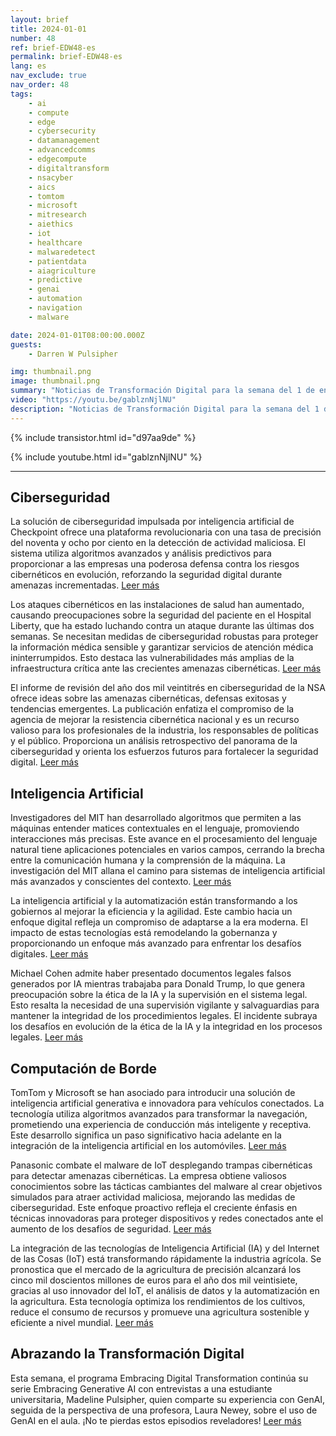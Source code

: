 ```yaml
---
layout: brief
title: 2024-01-01
number: 48
ref: brief-EDW48-es
permalink: brief-EDW48-es
lang: es
nav_exclude: true
nav_order: 48
tags:
    - ai
    - compute
    - edge
    - cybersecurity
    - datamanagement
    - advancedcomms
    - edgecompute
    - digitaltransform
    - nsacyber
    - aics
    - tomtom
    - microsoft
    - mitresearch
    - aiethics
    - iot
    - healthcare
    - malwaredetect
    - patientdata
    - aiagriculture
    - predictive
    - genai
    - automation
    - navigation
    - malware

date: 2024-01-01T08:00:00.000Z
guests:
    - Darren W Pulsipher

img: thumbnail.png
image: thumbnail.png
summary: "Noticias de Transformación Digital para la semana del 1 de enero de 2024, cubriendo ciberseguridad, inteligencia artificial y computación en el borde. Los temas incluyen IoT y AI en la granja, políticos engañados por alucinaciones generadas por AI y ataques cibernéticos en el sector de la salud."
video: "https://youtu.be/gablznNjlNU"
description: "Noticias de Transformación Digital para la semana del 1 de enero de 2024, cubriendo ciberseguridad, inteligencia artificial y computación en el borde. Los temas incluyen IoT y AI en la granja, políticos engañados por alucinaciones generadas por AI y ataques cibernéticos en el sector de la salud."
---
```



{% include transistor.html id="d97aa9de" %}



{% include youtube.html id="gablznNjlNU" %}


---

## Ciberseguridad



La solución de ciberseguridad impulsada por inteligencia artificial de Checkpoint ofrece una plataforma revolucionaria con una tasa de precisión del noventa y ocho por ciento en la detección de actividad maliciosa. El sistema utiliza algoritmos avanzados y análisis predictivos para proporcionar a las empresas una poderosa defensa contra los riesgos cibernéticos en evolución, reforzando la seguridad digital durante amenazas incrementadas. [Leer más](https://fortune.com/2023/12/29/ai-cybersecurity-checkpoint/)



Los ataques cibernéticos en las instalaciones de salud han aumentado, causando preocupaciones sobre la seguridad del paciente en el Hospital Liberty, que ha estado luchando contra un ataque durante las últimas dos semanas. Se necesitan medidas de ciberseguridad robustas para proteger la información médica sensible y garantizar servicios de atención médica ininterrumpidos. Esto destaca las vulnerabilidades más amplias de la infraestructura crítica ante las crecientes amenazas cibernéticas. [Leer más](https://www.kctv5.com/2023/12/30/liberty-hospital-staff-worries-patients-are-jeopardy-if-cyber-security-incident-drags/)



El informe de revisión del año dos mil veintitrés en ciberseguridad de la NSA ofrece ideas sobre las amenazas cibernéticas, defensas exitosas y tendencias emergentes. La publicación enfatiza el compromiso de la agencia de mejorar la resistencia cibernética nacional y es un recurso valioso para los profesionales de la industria, los responsables de políticas y el público. Proporciona un análisis retrospectivo del panorama de la ciberseguridad y orienta los esfuerzos futuros para fortalecer la seguridad digital. [Leer más](https://www.nsa.gov/Press-Room/Press-Releases-Statements/Press-Release-View/Article/3621654/nsa-publishes-2023-cybersecurity-year-in-review/)

## Inteligencia Artificial



Investigadores del MIT han desarrollado algoritmos que permiten a las máquinas entender matices contextuales en el lenguaje, promoviendo interacciones más precisas. Este avance en el procesamiento del lenguaje natural tiene aplicaciones potenciales en varios campos, cerrando la brecha entre la comunicación humana y la comprensión de la máquina. La investigación del MIT allana el camino para sistemas de inteligencia artificial más avanzados y conscientes del contexto. [Leer más](https://news.mit.edu/2023/leveraging-language-understand-machines-1222)



La inteligencia artificial y la automatización están transformando a los gobiernos al mejorar la eficiencia y la agilidad. Este cambio hacia un enfoque digital refleja un compromiso de adaptarse a la era moderna. El impacto de estas tecnologías está remodelando la gobernanza y proporcionando un enfoque más avanzado para enfrentar los desafíos digitales. [Leer más](https://federalnewsnetwork.com/commentary/2023/12/navigating-the-era-of-innovation-how-artificial-intelligence-and-automation-are-driving-a-digital-first-government/)



Michael Cohen admite haber presentado documentos legales falsos generados por IA mientras trabajaba para Donald Trump, lo que genera preocupación sobre la ética de la IA y la supervisión en el sistema legal. Esto resalta la necesidad de una supervisión vigilante y salvaguardias para mantener la integridad de los procedimientos legales. El incidente subraya los desafíos en evolución de la ética de la IA y la integridad en los procesos legales. [Leer más](https://www.nbcnews.com/politics/politics-news/michael-cohen-says-unknowingly-submitted-fake-ai-generated-legal-cases-rcna131631)

## Computación de Borde



TomTom y Microsoft se han asociado para introducir una solución de inteligencia artificial generativa e innovadora para vehículos conectados. La tecnología utiliza algoritmos avanzados para transformar la navegación, prometiendo una experiencia de conducción más inteligente y receptiva. Este desarrollo significa un paso significativo hacia adelante en la integración de la inteligencia artificial en los automóviles. [Leer más](https://www.iottechnews.com/news/2023/dec/19/tomtom-microsoft-unveil-generative-ai-connected-vehicles/)



Panasonic combate el malware de IoT desplegando trampas cibernéticas para detectar amenazas cibernéticas. La empresa obtiene valiosos conocimientos sobre las tácticas cambiantes del malware al crear objetivos simulados para atraer actividad maliciosa, mejorando las medidas de ciberseguridad. Este enfoque proactivo refleja el creciente énfasis en técnicas innovadoras para proteger dispositivos y redes conectados ante el aumento de los desafíos de seguridad. [Leer más](https://www.wired.com/story/panasonic-iot-malware-honeypots/)



La integración de las tecnologías de Inteligencia Artificial (IA) y del Internet de las Cosas (IoT) está transformando rápidamente la industria agrícola. Se pronostica que el mercado de la agricultura de precisión alcanzará los cinco mil doscientos millones de euros para el año dos mil veintisiete, gracias al uso innovador del IoT, el análisis de datos y la automatización en la agricultura. Esta tecnología optimiza los rendimientos de los cultivos, reduce el consumo de recursos y promueve una agricultura sostenible y eficiente a nivel mundial. [Leer más](https://iotbusinessnews.com/2023/12/22/53545-the-precision-agriculture-market-to-reach-e-5-2-billion-worldwide-in-2027/)

## Abrazando la Transformación Digital



Esta semana, el programa Embracing Digital Transformation continúa su serie Embracing Generative AI con entrevistas a una estudiante universitaria, Madeline Pulsipher, quien comparte su experiencia con GenAI, seguida de la perspectiva de una profesora, Laura Newey, sobre el uso de GenAI en el aula. ¡No te pierdas estos episodios reveladores! [Leer más](https://www.embracingdigital.org)


